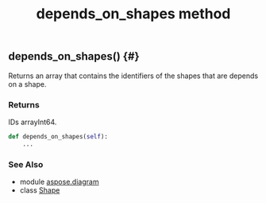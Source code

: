 ﻿---
title: depends_on_shapes method
second_title: Aspose.Diagram for Python via .NET API References
description: 
type: docs
weight: 70
url: /python-net/aspose.diagram/shape/depends_on_shapes/
is_root: false
---

## depends_on_shapes() {#}

Returns an array that contains the identifiers of the shapes that are depends on a shape.

### Returns 


IDs arrayInt64.


```python
def depends_on_shapes(self):
    ...
```





### See Also
* module [aspose.diagram](../../)
* class [Shape](/diagram/python-net/aspose.diagram/shape)
